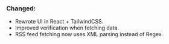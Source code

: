 ### Changed:
- Rewrote UI in React + TailwindCSS.
- Improved verification when fetching data.
- RSS feed fetching now uses XML parsing instead of Regex.
